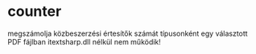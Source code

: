 # counter
megszámolja közbeszerzési értesítők számát típusonként egy választott PDF fájlban
itextsharp.dll nélkül nem működik!
